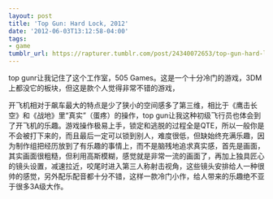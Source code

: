 ```yaml
---
layout: post
title: 'Top Gun: Hard Lock, 2012'
date: '2012-06-03T13:12:58-04:00'
tags:
- game
tumblr_url: https://rapturer.tumblr.com/post/24340072653/top-gun-hard-lock-2012
---
```

top gunr让我记住了这个工作室，505 Games。这是一个十分冷门的游戏，3DM上都没它的板块，但这是款个人觉得非常不错的游戏，

开飞机相对于飙车最大的特点是少了狭小的空间感多了第三维，相比于《鹰击长空》和《战地》里“真实”（蛋疼）的操作，top gun让我这种初级飞行员也体会到了开飞机的乐趣。游戏操作极易上手，锁定和逃脱的过程全是QTE，所以一般你是不会被打下来的，而且最后一定可以锁到别人，难度很低，但缺始终充满乐趣，因为制作组把经历放到了有乐趣的事情上，而不是脑残地追求真实感，首先是画面，其实画面很粗糙，但利用高斯模糊，感觉就是非常一流的画面了，再加上独具匠心的镜头设置，减速拉近，咬尾时进入第三人称射击视角，这些镜头安排给人一种很帅的感觉，另外配乐配音都十分不错，这样一款冷门小作，给人带来的乐趣绝不亚于很多3A级大作。

